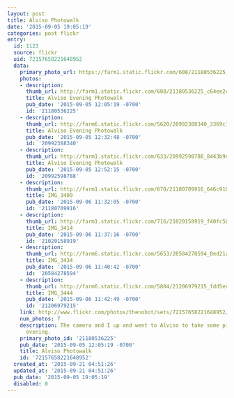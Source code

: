 ```yaml
---
layout: post
title: Alviso Photowalk
date: '2015-09-05 19:05:19'
categories: post flickr
entry:
  id: 1123
  source: flickr
  uid: 72157658221648952
  data:
    primary_photo_url: https://farm1.static.flickr.com/608/21180536225_c64ee2c8dc_m.jpg
    photos:
    - description: 
      thumb_url: http://farm1.static.flickr.com/608/21180536225_c64ee2c8dc_s.jpg
      title: Alviso Evening Photowalk
      pub_date: '2015-09-05 12:05:19 -0700'
      id: '21180536225'
    - description: 
      thumb_url: http://farm6.static.flickr.com/5620/20992388340_3369c14096_s.jpg
      title: Alviso Evening Photowalk
      pub_date: '2015-09-05 12:32:48 -0700'
      id: '20992388340'
    - description: 
      thumb_url: http://farm1.static.flickr.com/633/20992598788_8443b9e626_s.jpg
      title: Alviso Evening Photowalk
      pub_date: '2015-09-05 12:52:15 -0700'
      id: '20992598788'
    - description: 
      thumb_url: http://farm1.static.flickr.com/670/21180709916_646c910a04_s.jpg
      title: IMG_3409
      pub_date: '2015-09-06 11:32:05 -0700'
      id: '21180709916'
    - description: 
      thumb_url: http://farm1.static.flickr.com/716/21020158919_f40fc587cb_s.jpg
      title: IMG_3414
      pub_date: '2015-09-06 11:37:16 -0700'
      id: '21020158919'
    - description: 
      thumb_url: http://farm6.static.flickr.com/5653/20584278594_0ed21a2cd8_s.jpg
      title: IMG_3434
      pub_date: '2015-09-06 11:40:42 -0700'
      id: '20584278594'
    - description: 
      thumb_url: http://farm6.static.flickr.com/5804/21206979215_fdd5ec4ae3_s.jpg
      title: IMG_3444
      pub_date: '2015-09-06 11:42:49 -0700'
      id: '21206979215'
    link: http://www.flickr.com/photos/thenobot/sets/72157658221648952/
    num_photos: 7
    description: The camera and I up and went to Alviso to take some pictures this
      evening.
    primary_photo_id: '21180536225'
    pub_date: '2015-09-05 12:05:19 -0700'
    title: Alviso Photowalk
    id: '72157658221648952'
  created_at: '2015-09-21 04:51:26'
  updated_at: '2015-09-21 04:51:26'
  pub_date: '2015-09-05 19:05:19'
  disabled: 0
---
```

